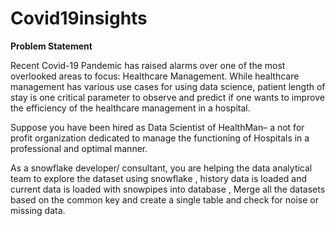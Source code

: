 # Covid19insights

**Problem Statement**

Recent Covid-19 Pandemic has raised alarms over one of the most overlooked areas to focus:
Healthcare Management. While healthcare management has various use cases for using data
science, patient length of stay is one critical parameter to observe and predict if one wants to
improve the efficiency of the healthcare management in a hospital.

Suppose you have been hired as Data Scientist of HealthMan– a not for profit organization
dedicated to manage the functioning of Hospitals in a professional and optimal manner.

As a snowflake developer/ consultant, you are helping the data analytical team to explore the
dataset using snowflake , history data is loaded and current data is loaded with snowpipes
into database , Merge all the datasets based on the common key and create a single table and
check for noise or missing data.
